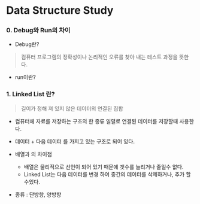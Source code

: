 # Data Structure Study

### 0. Debug와 Run의 차이

 - Debug란?
 > 컴퓨터 프로그램의 정확성이나 논리적인 오류를 찾아 내는 테스트 과정을 뜻한다.
 
 - run이란?

### 1. Linked List 란?

> 길이가 정해 져 있지 않은 데이터의 연결된 집합
- 컴퓨터에 자료를 저장하는 구조의 한 종류 일렬로 연결된 데이터를 저장할때 사용한다.



- 데이터 + 다음 데이터 를 가지고 있는 구조로 되어 있다.

- 배열과 의 차이점
    - 배열은 물리적으로 선언이 되어 있기 때문에 갯수를 늘리거나 줄일수 없다.
    - Linked List는 다음 데이터를 변경 하여 중간의 데이터를 삭제하거나, 추가 할수있다.

 - 종류 : 단방향, 양방향
    

